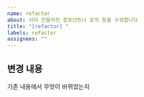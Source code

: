 ```yaml
---
name: refactor
about: 이미 만들어진 컴포넌트나 로직 등을 수정합니다
title: "[refactor] "
labels: refactor
assignees: ""
---
```


## 변경 내용

기존 내용에서 무엇이 바뀌었는지

